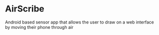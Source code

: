 # AirScribe

Android based sensor app that allows the user to draw on a web interface by moving their phone through air
